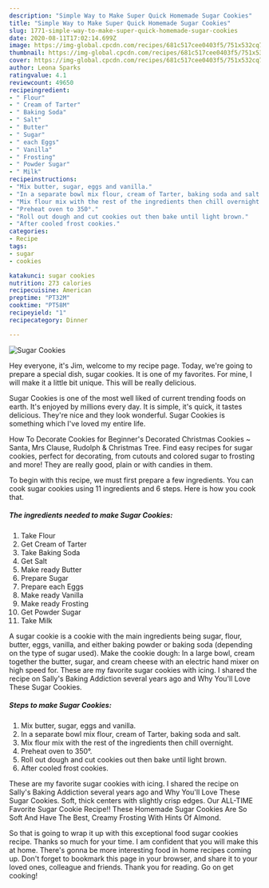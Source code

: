```yaml
---
description: "Simple Way to Make Super Quick Homemade Sugar Cookies"
title: "Simple Way to Make Super Quick Homemade Sugar Cookies"
slug: 1771-simple-way-to-make-super-quick-homemade-sugar-cookies
date: 2020-08-11T17:02:14.699Z
image: https://img-global.cpcdn.com/recipes/681c517cee0403f5/751x532cq70/sugar-cookies-recipe-main-photo.jpg
thumbnail: https://img-global.cpcdn.com/recipes/681c517cee0403f5/751x532cq70/sugar-cookies-recipe-main-photo.jpg
cover: https://img-global.cpcdn.com/recipes/681c517cee0403f5/751x532cq70/sugar-cookies-recipe-main-photo.jpg
author: Leona Sparks
ratingvalue: 4.1
reviewcount: 49650
recipeingredient:
- " Flour"
- " Cream of Tarter"
- " Baking Soda"
- " Salt"
- " Butter"
- " Sugar"
- " each Eggs"
- " Vanilla"
- " Frosting"
- " Powder Sugar"
- " Milk"
recipeinstructions:
- "Mix butter, sugar, eggs and vanilla."
- "In a separate bowl mix flour, cream of Tarter, baking soda and salt."
- "Mix flour mix with the rest of the ingredients then chill overnight."
- "Preheat oven to 350°."
- "Roll out dough and cut cookies out then bake until light brown."
- "After cooled frost cookies."
categories:
- Recipe
tags:
- sugar
- cookies

katakunci: sugar cookies 
nutrition: 273 calories
recipecuisine: American
preptime: "PT32M"
cooktime: "PT58M"
recipeyield: "1"
recipecategory: Dinner

---
```



![Sugar Cookies](https://img-global.cpcdn.com/recipes/681c517cee0403f5/751x532cq70/sugar-cookies-recipe-main-photo.jpg)

Hey everyone, it's Jim, welcome to my recipe page. Today, we're going to prepare a special dish, sugar cookies. It is one of my favorites. For mine, I will make it a little bit unique. This will be really delicious.

Sugar Cookies is one of the most well liked of current trending foods on earth. It's enjoyed by millions every day. It is simple, it's quick, it tastes delicious. They're nice and they look wonderful. Sugar Cookies is something which I've loved my entire life.

How To Decorate Cookies for Beginner&#39;s Decorated Christmas Cookies ~ Santa, Mrs Clause, Rudolph &amp; Christmas Tree. Find easy recipes for sugar cookies, perfect for decorating, from cutouts and colored sugar to frosting and more! They are really good, plain or with candies in them.


To begin with this recipe, we must first prepare a few ingredients. You can cook sugar cookies using 11 ingredients and 6 steps. Here is how you cook that.

<!--inarticleads1-->

##### The ingredients needed to make Sugar Cookies:

1. Take  Flour
1. Get  Cream of Tarter
1. Take  Baking Soda
1. Get  Salt
1. Make ready  Butter
1. Prepare  Sugar
1. Prepare  each Eggs
1. Make ready  Vanilla
1. Make ready  Frosting
1. Get  Powder Sugar
1. Take  Milk


A sugar cookie is a cookie with the main ingredients being sugar, flour, butter, eggs, vanilla, and either baking powder or baking soda (depending on the type of sugar used). Make the cookie dough: In a large bowl, cream together the butter, sugar, and cream cheese with an electric hand mixer on high speed for. These are my favorite sugar cookies with icing. I shared the recipe on Sally&#39;s Baking Addiction several years ago and Why You&#39;ll Love These Sugar Cookies. 

<!--inarticleads2-->

##### Steps to make Sugar Cookies:

1. Mix butter, sugar, eggs and vanilla.
1. In a separate bowl mix flour, cream of Tarter, baking soda and salt.
1. Mix flour mix with the rest of the ingredients then chill overnight.
1. Preheat oven to 350°.
1. Roll out dough and cut cookies out then bake until light brown.
1. After cooled frost cookies.


These are my favorite sugar cookies with icing. I shared the recipe on Sally&#39;s Baking Addiction several years ago and Why You&#39;ll Love These Sugar Cookies. Soft, thick centers with slightly crisp edges. Our ALL-TIME Favorite Sugar Cookie Recipe!! These Homemade Sugar Cookies Are So Soft And Have The Best, Creamy Frosting With Hints Of Almond. 

So that is going to wrap it up with this exceptional food sugar cookies recipe. Thanks so much for your time. I am confident that you will make this at home. There's gonna be more interesting food in home recipes coming up. Don't forget to bookmark this page in your browser, and share it to your loved ones, colleague and friends. Thank you for reading. Go on get cooking!
